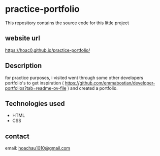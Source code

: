 # practice-portfolio

This repository contains the source code for this little project

## website url
https://hoac0.github.io/practice-portfolio/


## Description

for practice purposes, i visited went through some other developers portfolio's to get inspiration ( https://github.com/emmabostian/developer-portfolios?tab=readme-ov-file ) and created a portfolio.

## Technologies used

- HTML
- CSS

## contact

email: hoachau1010@gmail.com

